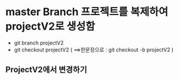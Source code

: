 # master Branch 프로젝트를 복제하여 projectV2로 생성함
* git branch projectV2
* git checkout projectV2
( ==>한문장으로 : git checkout -b projectV2 )

## ProjectV2에서 변경하기
